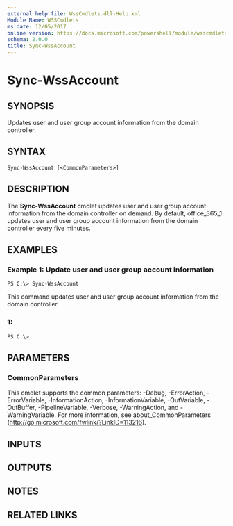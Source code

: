 ```yaml
---
external help file: WssCmdlets.dll-Help.xml
Module Name: WSSCmdlets
ms.date: 12/05/2017
online version: https://docs.microsoft.com/powershell/module/wsscmdlets/sync-wssaccount?view=windowsserver2012r2-ps&wt.mc_id=ps-gethelp
schema: 2.0.0
title: Sync-WssAccount
---
```


# Sync-WssAccount

## SYNOPSIS
Updates user and user group account information from the domain controller.

## SYNTAX

```
Sync-WssAccount [<CommonParameters>]
```

## DESCRIPTION
The **Sync-WssAccount** cmdlet updates user and user group account information from the domain controller on demand.
By default, office_365_1 updates user and user group account information from the domain controller every five minutes.

## EXAMPLES

### Example 1: Update user and user group account information
```
PS C:\> Sync-WssAccount
```

This command updates user and user group account information from the domain controller.

### 1:
```
PS C:\>
```

## PARAMETERS

### CommonParameters
This cmdlet supports the common parameters: -Debug, -ErrorAction, -ErrorVariable, -InformationAction, -InformationVariable, -OutVariable, -OutBuffer, -PipelineVariable, -Verbose, -WarningAction, and -WarningVariable. For more information, see about_CommonParameters (http://go.microsoft.com/fwlink/?LinkID=113216).

## INPUTS

## OUTPUTS

## NOTES

## RELATED LINKS


